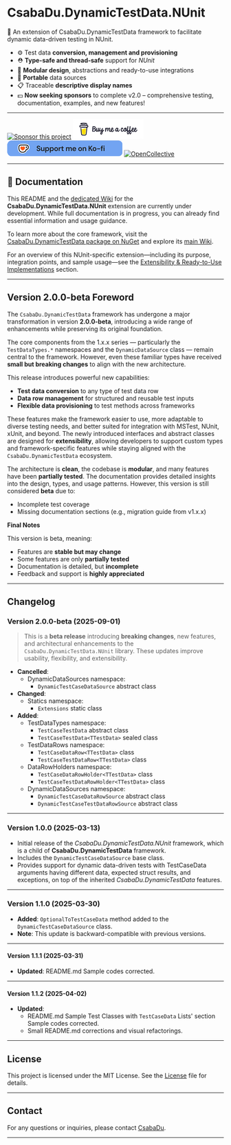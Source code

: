 # CsabaDu.DynamicTestData.NUnit

🎯 An extension of CsabaDu.DynamicTestData framework to facilitate dynamic data-driven testing in NUnit.  

- ⚙️ Test data **conversion, management and provisioning**
- ⛑️ **Type-safe and thread-safe** support for *NUnit*
- 🧩 **Modular design**, abstractions and ready-to-use integrations
- 💼 **Portable** data sources
- 📋 Traceable **descriptive display names**
- 💵 **Now seeking sponsors** to complete v2.0 – comprehensive testing, documentation, examples, and new features!

---

[![Sponsor this project](https://img.shields.io/badge/Sponsor_on_GitHub-💖-ff69b4?style=flat-square)](https://github.com/sponsors/CsabaDu) 
[![Buy me a coffee](https://raw.githubusercontent.com/CsabaDu/CsabaDu.DynamicTestData/refs/heads/master/_Images/white-button_15.png)](https://buymeacoffee.com/csabadu) 
[![Support Me a Ko-fi](https://raw.githubusercontent.com/CsabaDu/CsabaDu.DynamicTestData/refs/heads/master/_Images/SupportMeOnKofi_20.png)](https://ko-fi.com/csabadu) 
[![OpenCollective](https://opencollective.com/static/images/opencollectivelogo-footer-n.svg)](https://opencollective.com/csabadudynamictestdata)  

---

## 📖 Documentation

This README and the [dedicated Wiki](https://github.com/CsabaDu/CsabaDu.DynamicTestData.NUnit/wiki) for the **CsabaDu.DynamicTestData.NUnit** extension are currently under development. While full documentation is in progress, you can already find essential information and usage guidance.

To learn more about the core framework, visit the [CsabaDu.DynamicTestData package on NuGet](https://www.nuget.org/packages/CsabaDu.DynamicTestData/2.0.6-beta) and explore its [main Wiki](https://github.com/CsabaDu/CsabaDu.DynamicTestData/wiki).

For an overview of this NUnit-specific extension—including its purpose, integration points, and sample usage—see the [Extensibility & Ready-to-Use Implementations](https://github.com/CsabaDu/CsabaDu.DynamicTestData/wiki/02.08-%F0%9F%93%90-Extensibility-&-Ready-to-Use-Implementations#-nunit) section.

---

## Version 2.0.0-beta Foreword

The `CsabaDu.DynamicTestData` framework has undergone a major transformation in version **2.0.0-beta**, introducing a wide range of enhancements while preserving its original foundation.

The core components from the 1.x.x series — particularly the `TestDataTypes.*` namespaces and the `DynamicDataSource` class — remain central to the framework. However, even these familiar types have received **small but breaking changes** to align with the new architecture.

This release introduces powerful new capabilities:
- **Test data conversion** to any type of test data row
- **Data row management** for structured and reusable test inputs
- **Flexible data provisioning** to test methods across frameworks

These features make the framework easier to use, more adaptable to diverse testing needs, and better suited for integration with MSTest, NUnit, xUnit, and beyond. The newly introduced interfaces and abstract classes are designed for **extensibility**, allowing developers to support custom types and framework-specific features while staying aligned with the `CsabaDu.DynamicTestData` ecosystem.

The architecture is **clean**, the codebase is **modular**, and many features have been **partially tested**. The documentation provides detailed insights into the design, types, and usage patterns. However, this version is still considered **beta** due to:
- Incomplete test coverage
- Missing documentation sections (e.g., migration guide from v1.x.x)

**Final Notes**  

This version is beta, meaning:
  - Features are **stable but may change**  
  - Some features are only **partially tested**  
  - Documentation is detailed, but **incomplete**  
  - Feedback and support is **highly appreciated**  

---

## Changelog  

### **Version 2.0.0-beta** (2025-09-01)

> This is a **beta release** introducing **breaking changes**, new features, and architectural enhancements to the `CsabaDu.DynamicTestData.NUnit` library. These updates improve usability, flexibility, and extensibility.

- **Cancelled**:
  - DynamicDataSources namespace:
    - `DynamicTestCaseDataSource` abstract class
- **Changed**:
  - Statics namespace:
    - `Extensions` static class
- **Added**:
  - TestDataTypes namespace:
    - `TestCaseTestData` abstract class
    - `TestCaseTestData<TTestData>` sealed class
  - TestDataRows namespace:
    - `TestCaseDataRow<TTestData>` class
    - `TestCaseTestDataRow<TTestData>` class
  - DataRowHolders namespace:
    - `TestCaseDataRowHolder<TTestData>` class
    - `TestCaseTestDataRowHolder<TTestData>` class
  - DynamicDataSources namespace:
    - `DynamicTestCaseDataRowSource` abstract class
    - `DynamicTestCaseTestDataRowSource` abstract class

---

### **Version 1.0.0** (2025-03-13)  
- Initial release of the *CsabaDu.DynamicTestData.NUnit* framework, which is a child of **CsabaDu.DynamicTestData** framework.  
- Includes the `DynamicTestCaseDataSource` base class.  
- Provides support for dynamic data-driven tests with TestCaseData arguments having different data, expected struct results, and exceptions, on top of the inherited *CsabaDu.DynamicTestData* features.  

---
### **Version 1.1.0** (2025-03-30)  
- **Added**: `OptionalToTestCaseData` method added to the `DynamicTestCaseDataSource` class.  
- **Note**: This update is backward-compatible with previous versions.  

---
#### **Version 1.1.1** (2025-03-31)  
- **Updated**: README.md Sample codes corrected.  

---
#### **Version 1.1.2** (2025-04-02)  
- **Updated**:  
  - README.md Sample Test Classes with `TestCaseData` Lists' section Sample codes corrected.
  - Small README.md corrections and visual refactorings.

---

## License

This project is licensed under the MIT License. See the [License](LICENSE.txt) file for details.

---

## Contact

For any questions or inquiries, please contact [CsabaDu](https://github.com/CsabaDu).

---
